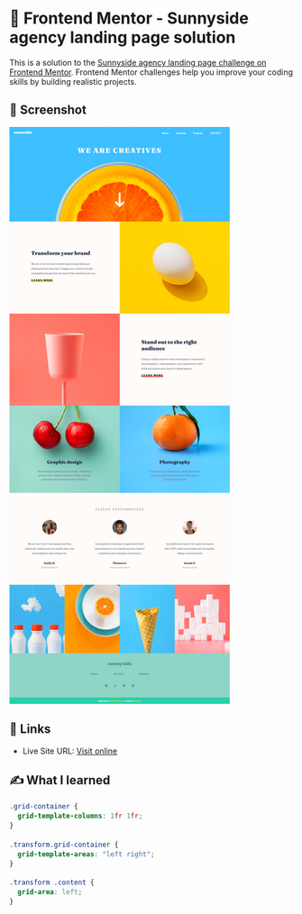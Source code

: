 # 🐾 Frontend Mentor - Sunnyside agency landing page solution

This is a solution to the [Sunnyside agency landing page challenge on Frontend Mentor](https://www.frontendmentor.io/challenges/sunnyside-agency-landing-page-7yVs3B6ef). Frontend Mentor challenges help you improve your coding skills by building realistic projects.


## 📸 Screenshot

![desktop screenshot](./screenshot.png)


## 🔗 Links

- Live Site URL: [Visit online](http://blahking.github.io/pages/01-frontend-mentor-1)


## ✍️ What I learned 

```css
.grid-container {
  grid-template-columns: 1fr 1fr;
}

.transform.grid-container {
  grid-template-areas: "left right";
}

.transform .content {
  grid-area: left;
}
```


